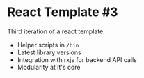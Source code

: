 # React Template #3

Third iteration of a react template.

- Helper scripts in `/bin`
- Latest library versions
- Integration with rxjs for backend API calls
- Modularity at it's core
